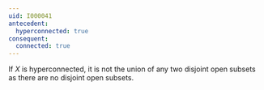 ```yaml
---
uid: I000041
antecedent:
  hyperconnected: true
consequent:
  connected: true
---
```

If $X$ is hyperconnected, it is not the union of any two disjoint open subsets as there are no disjoint open subsets.

